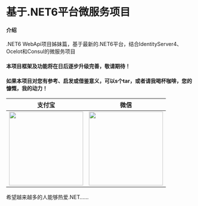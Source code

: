 # 基于.NET6平台微服务项目

#### 介绍
.NET6 WebApi项目姊妹篇，基于最新的.NET6平台，结合IdentityServer4、Ocelot和Consul的微服务项目

#### 本项目框架及功能将在日后逐步升级完善，敬请期待！


#### 如果本项目对您有参考、启发或借鉴意义，可以s个tar，或者请我喝杯咖啡，您的慷慨，我的动力！

| 支付宝  | 微信  |
| :------------: | :------------: |
| <img src="https://gitee.com/mengke2815/net6-project/raw/master/NET7.Api/Files/alipay.jpg" width="200"/> | <img src="https://gitee.com/mengke2815/net6-project/raw/master/NET7.Api/Files/wxpay.jpg" width="200" /> |

希望越来越多的人能够热爱.NET……






